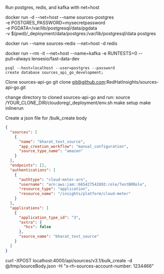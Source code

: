 Run postgres, redis, and kafka with net=host

docker run -d --net=host --name sources-postgres \
    -e POSTGRES_PASSWORD=mysecretpassword \
    -e PGDATA=/var/lib/postgresql/data/pgdata \
    -v $(pwd)/_deployment/data/postgres:/var/lib/postgresql/data postgres

docker run --name sources-redis --net=host -d redis

docker run --rm -it --net=host --name=kafka -e RUNTESTS=0 --pull=always lensesio/fast-data-dev


```shell
psql --host=localhost --user=postgres --password
create database sources_api_go_development;
```

Clone sources-api-go
git clone git@github.com:RedHatInsights/sources-api-go.git

change directory to cloned sources-api-go and run:
source /YOUR_CLONE_DIR/cloudoreg/_deployment/env.sh
make setup
make inlinerun


Create a json file for /bulk_create body
```json
{
  "sources": [
    {
      "name": "bharat_test_source",
      "app_creation_workflow": "manual_configuration",
      "source_type_name": "amazon"
    }
  ],
  "endpoints": [],
  "authentications": [
    {
      "authtype": "cloud-meter-arn",
      "username": "arn:aws:iam::665427542893:role/TestBRRole",
      "resource_type": "application",
      "resource_name": "/insights/platform/cloud-meter"
    }
  ],
  "applications": [
    {
      "application_type_id": "3",
      "extra": {
        "hcs": false
      },
      "source_name": "bharat_test_source"
    }
  ]
}

```
curl -XPOST localhost:4000/api/sources/v3.1/bulk_create -d @/tmp/sourceBody.json -H "x-rh-sources-account-number: 1234466"